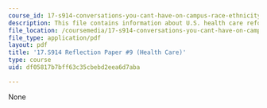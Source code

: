```yaml
---
course_id: 17-s914-conversations-you-cant-have-on-campus-race-ethnicity-gender-and-identity-spring-2012
description: This file contains information about U.S. health care reform.
file_location: /coursemedia/17-s914-conversations-you-cant-have-on-campus-race-ethnicity-gender-and-identity-spring-2012/df05817b7bff63c35cbebd2eea6d7aba_MIT17_S914S12_health4.pdf
file_type: application/pdf
layout: pdf
title: '17.S914 Reflection Paper #9 (Health Care)'
type: course
uid: df05817b7bff63c35cbebd2eea6d7aba

---
```

None